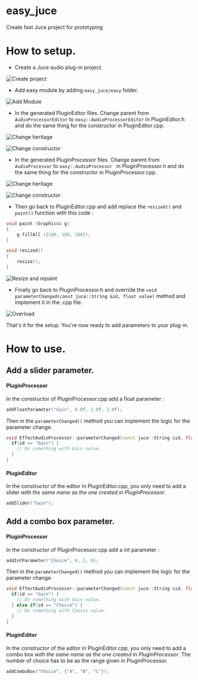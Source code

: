 # easy_juce
Create fast Juce project for prototyping

# How to setup.

- Create a Juce audio plug-in project.

![Create project](/readme_images/choose_project.png?raw=true "Create project")

- Add easy module by adding `easy_juce/easy` folder.

![Add Module](/readme_images/add_module.png?raw=true "Add module")

- In the generated PluginEditor files. Change parent from `AudioProcessorEditor` to `easy::AudioProcessorEditor` in PluginEditor.h and do the same thing for the constructor in PluginEditor.cpp.

![Change heritage](/readme_images/plugin_editor_heritage.png?raw=true "Change heritage")

![Change constructor](/readme_images/plugin_editor_constructor.png?raw=true "Change constructor")

- In the generated PluginProcessor files. Change parent from `AudioProcessor` to `easy::AudioProcessor ` in PluginProcessor.h and do the same thing for the constructor in PluginProcessor.cpp.

![Change heritage](/readme_images/audio_heritage.png?raw=true "Change heritage")

![Change constructor](/readme_images/audio_constructor.png?raw=true "Change constructor")

- Then go back to PluginEditor.cpp and add replace the `resized()` and `paint()` function with this code :

```cpp
void paint (Graphics& g)
{
    g.fillAll ({180, 180, 180});
}

void resized()
{
    resize();
}
```

![Resize and repaint](/readme_images/resize_and_repaint.png?raw=true "Resize and repaint")

- Finally go back to PluginProcessor.h and override the `void parameterChanged(const juce::String &id, float value)` method and implement it in the .cpp file.

![Overload](/readme_images/param.png?raw=true "Overload")

That's it for the setup. You're now ready to add parameters to your plug-in.

# How to use.

## Add a slider parameter.

#### PluginProcessor
In the constructor of PluginProcessor.cpp add a float parameter :

```cpp
addFloatParameter("Gain", 0.0f, 1.0f, 1.0f);
```

Then in the `parameterChanged()` method you can implement the logic for the parameter change.

```cpp
void EffectAudioProcessor::parameterChanged(const juce::String &id, float value) {
  if(id == "Gain") {
    // Do something with Gain value.
  } 
}
```

#### PluginEditor
In the constructor of the editor in PluginEditor.cpp, you only need to add a slider _with the same name as the one created in PluginProcessor_.

```cpp
addSlider("Gain");
```

## Add a combo box parameter.

#### PluginProcessor
In the constructor of PluginProcessor.cpp add a int parameter :

```cpp
addIntParameter("Choice", 0, 2, 0);
```

Then in the `parameterChanged()` method you can implement the logic for the parameter change.

```cpp
void EffectAudioProcessor::parameterChanged(const juce::String &id, float value) {
  if(id == "Gain") {
    // Do something with Gain value.
  } else if(id == "Choice") {
    // Do something with Choice value.
  }
}
```

#### PluginEditor
In the constructor of the editor in PluginEditor.cpp, you only need to add a combo box _with the same name as the one created in PluginProcessor_. The number of choice has to be as the range given in PluginProcessor.

```cpp
addComboBox("Choice", {"A", "B", "C"});
```